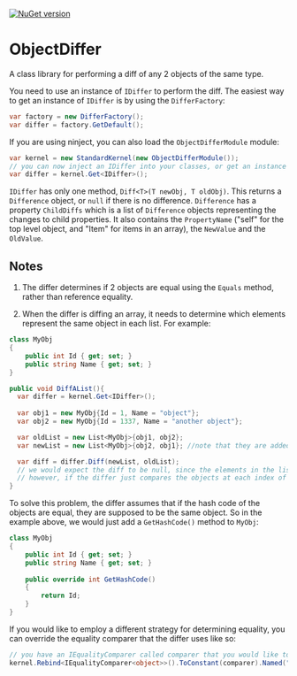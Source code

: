[![NuGet version](https://badge.fury.io/nu/ObjectDiffer.svg)](http://badge.fury.io/nu/ObjectDiffer)
# ObjectDiffer
A class library for performing a diff of any 2 objects of the same type.

You need to use an instance of `IDiffer` to perform the diff. The easiest way to get an instance of `IDiffer` is by using the `DifferFactory`:
```csharp
var factory = new DifferFactory();
var differ = factory.GetDefault();
```

If you are using ninject, you can also load the `ObjectDifferModule` module:
```csharp
var kernel = new StandardKernel(new ObjectDifferModule());
// you can now inject an IDiffer into your classes, or get an instance directly:
var differ = kernel.Get<IDiffer>();
```

`IDiffer` has only one method, `Diff<T>(T newObj, T oldObj)`. This returns a `Difference` object, or `null` if there is no difference. `Difference` has a property `ChildDiffs` which is a list of `Difference` objects representing the changes to child properties. It also contains the `PropertyName` ("self" for the top level object, and "Item" for items in an array), the `NewValue` and the `OldValue`. 

## Notes

1. The differ determines if 2 objects are equal using the `Equals` method, rather than reference equality.

2. When the differ is diffing an array, it needs to determine which elements represent the same object in each list. For example:
```csharp
class MyObj
{
    public int Id { get; set; }
    public string Name { get; set; }
}

public void DiffAList(){
  var differ = kernel.Get<IDiffer>();
  
  var obj1 = new MyObj{Id = 1, Name = "object"};
  var obj2 = new MyObj{Id = 1337, Name = "another object"};

  var oldList = new List<MyObj>{obj1, obj2};
  var newList = new List<MyObj>{obj2, obj1}; //note that they are added in reverse order

  var diff = differ.Diff(newList, oldList);
  // we would expect the diff to be null, since the elements in the list are the same
  // however, if the differ just compares the objects at each index of the array, it would think we have changed both elements
}
```
To solve this problem, the differ assumes that if the hash code of the objects are equal, they are supposed to be the same object. So in the example above, we would just add a `GetHashCode()` method to `MyObj`:
```csharp
class MyObj
{
    public int Id { get; set; }
    public string Name { get; set; }
    
    public override int GetHashCode()
    {
        return Id;
    }
}
```
If you would like to employ a different strategy for determining equality, you can override the equality comparer that the differ uses like so:
```csharp
// you have an IEqualityComparer called comparer that you would like to use
kernel.Rebind<IEqualityComparer<object>>().ToConstant(comparer).Named("SameObjectComparer");
```
